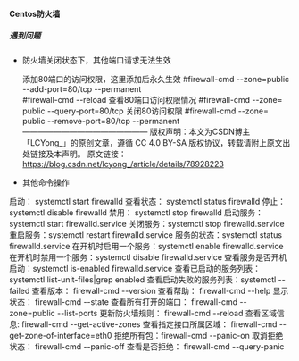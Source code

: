 #### Centos防火墙

##### 遇到问题

- 防火墙关闭状态下，其他端口请求无法生效

  添加80端口的访问权限，这里添加后永久生效
          #firewall-cmd --zone=public --add-port=80/tcp --permanent    
          #firewall-cmd --reload
  查看80端口访问权限情况
         #firewall-cmd --zone= public --query-port=80/tcp
  关闭80访问权限
         #firewall-cmd --zone= public --remove-port=80/tcp --permanent
  ————————————————
  版权声明：本文为CSDN博主「LCYong_」的原创文章，遵循 CC 4.0 BY-SA 版权协议，转载请附上原文出处链接及本声明。
  原文链接：https://blog.csdn.net/lcyong_/article/details/78928223

  

-  其他命令操作 

  启动： systemctl start firewalld
  查看状态： systemctl status firewalld 
  停止： systemctl disable firewalld
  禁用： systemctl stop firewalld
  启动服务：systemctl start firewalld.service
  关闭服务：systemctl stop firewalld.service
  重启服务：systemctl restart firewalld.service
  服务的状态：systemctl status firewalld.service
  在开机时启用一个服务：systemctl enable firewalld.service
  在开机时禁用一个服务：systemctl disable firewalld.service
  查看服务是否开机启动：systemctl is-enabled firewalld.service
  查看已启动的服务列表：systemctl list-unit-files|grep enabled
  查看启动失败的服务列表：systemctl --failed
  查看版本： firewall-cmd --version
  查看帮助： firewall-cmd --help
  显示状态： firewall-cmd --state
  查看所有打开的端口： firewall-cmd --zone=public --list-ports
  更新防火墙规则： firewall-cmd --reload
  查看区域信息:  firewall-cmd --get-active-zones
  查看指定接口所属区域： firewall-cmd --get-zone-of-interface=eth0
  拒绝所有包：firewall-cmd --panic-on
  取消拒绝状态： firewall-cmd --panic-off
  查看是否拒绝： firewall-cmd --query-panic

  